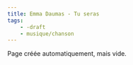 ```yaml
---
title: Emma Daumas - Tu seras
tags:
    - -draft
    - musique/chanson
---
```


Page créée automatiquement, mais vide.
